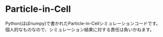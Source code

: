 # Particle-in-Cell

Python(ほぼnumpy)で書かれたParticle-in-Cellシミュレーションコードです。  
個人的なものなので、シミュレーション結果に対する責任は負いかねます。  
